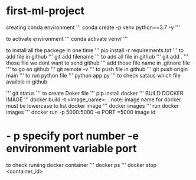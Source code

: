 # first-ml-project


creating conda environment
'''
conda  create -p venv python==3.7 -y
'''

to activate environment
'''
conda activate venv/
'''

to install all the packege in one time
'''
pip install -r requirements.txt
'''
to add file in github
'''
git add filename
'''
to add all file in github
'''
git add .
'''
those file we dont want to send github
'''
add those file name in .gitnore file
'''
to go on github
'''
git remote -v
'''
to push file in github
'''
git push origin main
'''
to run python file
'''
python app.py
'''
to check sataus which file availble in github

'''
git status
'''
to create Doker file
'''
pip install  docker
'''
BUILD DOCKER IMAGE
'''
docker build -t <image_name>:<tagname> .
note: image name for docker must be lowercase
to list docker image
'''
docker images
'''
run docker images
'''
docker run -p 5000:5000 -e PORT =5000 image id
# - p specify port number -e environment variable port
 to check runiing docker container
 '''
 docker ps
 '''
 docker stop <container_id>

